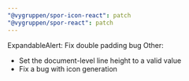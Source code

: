 ```yaml
---
"@vygruppen/spor-icon-react": patch
"@vygruppen/spor-react": patch
---
```


ExpandableAlert: Fix double padding bug
Other:

- Set the document-level line height to a valid value
- Fix a bug with icon generation
